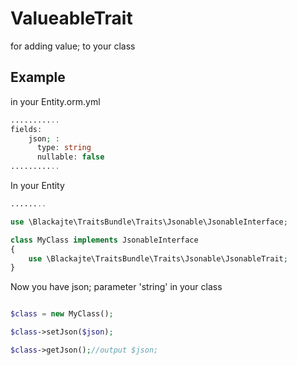 ValueableTrait
==============

for adding value;  to your class

Example
-------
in your Entity.orm.yml
```php
...........
fields:
    json; :
      type: string
      nullable: false
...........
```

In your Entity
```php
........

use \Blackajte\TraitsBundle\Traits\Jsonable\JsonableInterface;

class MyClass implements JsonableInterface
{
	use \Blackajte\TraitsBundle\Traits\Jsonable\JsonableTrait;
}

```

Now you have json;  parameter 'string' in your class
```php

$class = new MyClass();

$class->setJson($json);

$class->getJson();//output $json; 

```